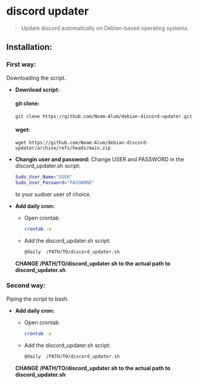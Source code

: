 # discord updater

> Update discord automatically on Debian-based operating systems.

## Installation:

### First way:

Downloading the script.

* **Download script:**

  #### git clone:
  ```
  git clone https://github.com/Noam-Alum/debian-discord-updater.git
  ```
  
  #### wget:
  ```
  wget https://github.com/Noam-Alum/debian-discord-updater/archive/refs/heads/main.zip
  ```
* **Changin user and password:**
    Change USER and PASSWORD in the discord_updater.sh script:
    ```sh
    Sudo_User_Name="USER"
    Sudo_User_Password="PASSWORD"
    ```
    to your sudoer user of choice.

* **Add daily cron:**

  - Open crontab
    ```sh
    crontab -e
    ```
  
  - Add the discord_updater.sh script:
    ```sh
    @daily	/PATH/TO/discord_updater.sh
    ```
  **CHANGE /PATH/TO/discord_updater.sh to the actual path to discord_updater.sh**

### Second way:

Piping the script to bash.

* **Add daily cron:**

  - Open crontab
    ```sh
    crontab -e
    ```
  
  - Add the discord_updater.sh script:
    ```sh
    @daily	/PATH/TO/discord_updater.sh
    ```
  **CHANGE /PATH/TO/discord_updater.sh to the actual path to discord_updater.sh**
